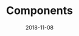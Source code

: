 ---
layout: default
title: Components
date: 2018-11-08
label: Front end component library
description: Aims to document the most suitable cross-browser base styles and demonstrate a variety of common components in an accessible and modular way.
permalink: https://github.com/samhermes/components
links:
 - title: GitHub
   link: https://github.com/samhermes/components
---